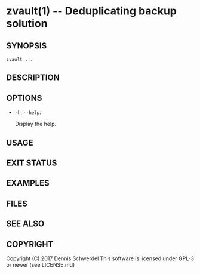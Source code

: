 zvault(1) -- Deduplicating backup solution
==========================================

## SYNOPSIS

`zvault ...`


## DESCRIPTION


## OPTIONS

  * `-h`, `--help`:

    Display the help.


## USAGE


## EXIT STATUS


## EXAMPLES


## FILES


## SEE ALSO


## COPYRIGHT

Copyright (C) 2017  Dennis Schwerdel
This software is licensed under GPL-3 or newer (see LICENSE.md)
